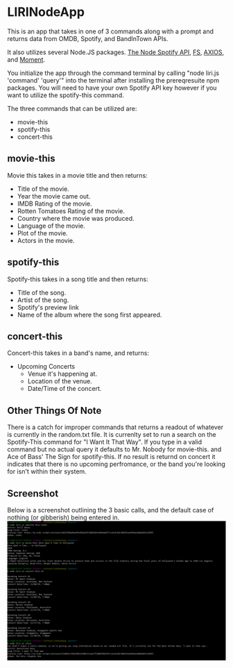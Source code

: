 # LIRINodeApp

This is an app that takes in one of 3 commands along with a prompt and returns data from OMDB, Spotify, and BandInTown APIs. 

It also utilizes several Node.JS packages. [The Node Spotify API](https://www.npmjs.com/package/node-spotify-api), [FS](https://www.npmjs.com/search?q=fs), [AXIOS](https://www.npmjs.com/package/axios), and [Moment](https://www.npmjs.com/package/moment). 

You initialize the app through the command terminal by calling "node liri.js 'command' 'query'" into the terminal after installing the prereqresuite npm packages. You will need to have your own Spotify API key however if you want to utilize the spotify-this command. 

The three commands that can be utilized are: 
  * movie-this
  * spotify-this
  * concert-this
 
 ## movie-this
 Movie this takes in a movie title and then returns:
  * Title of the movie.
  * Year the movie came out.
  * IMDB Rating of the movie.
  * Rotten Tomatoes Rating of the movie.
  * Country where the movie was produced.
  * Language of the movie.
  * Plot of the movie.
  * Actors in the movie.

## spotify-this 
Spotify-this takes in a song title and then returns:
  * Title of the song.
  * Artist of the song.
  * Spotify's preview link
  * Name of the album where the song first appeared. 
  
## concert-this
Concert-this takes in a band's name, and returns:
  * Upcoming Concerts
    * Venue it's happening at.
    * Location of the venue.
    * Date/Time of the concert.

## Other Things Of Note
There is a catch for improper commands that returns a readout of whatever is currently in the random.txt file. It is currenlty set to run a search on the Spotify-This command for "I Want It That Way". If you type in a valid command but no actual query it defaults to Mr. Nobody for movie-this. and Ace of Bass' The Sign for spotify-this. If no result is returnd on concert it indicates that there is no upcoming perfromance, or the band you're looking for isn't within their system. 

## Screenshot
Below is a screenshot outlining the 3 basic calls, and the default case of nothing (or gibberish) being entered in. 
![Image of LiriBot in action](https://github.com/LilGherkin/LIRINodeApp/blob/master/images/Capture.PNG?raw=true)
